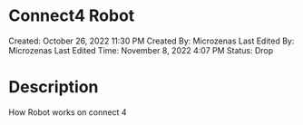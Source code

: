 # Connect4 Robot

Created: October 26, 2022 11:30 PM
Created By: Microzenas
Last Edited By: Microzenas
Last Edited Time: November 8, 2022 4:07 PM
Status: Drop

# Description

How Robot works on connect 4